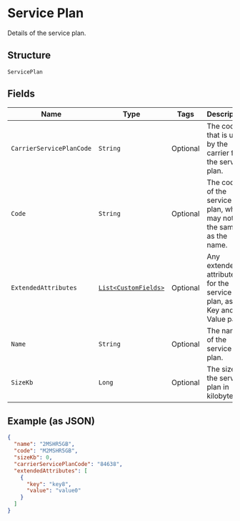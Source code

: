 
# Service Plan

Details of the service plan.

## Structure

`ServicePlan`

## Fields

| Name | Type | Tags | Description | Getter | Setter |
|  --- | --- | --- | --- | --- | --- |
| `CarrierServicePlanCode` | `String` | Optional | The code that is used by the carrier for the service plan. | String getCarrierServicePlanCode() | setCarrierServicePlanCode(String carrierServicePlanCode) |
| `Code` | `String` | Optional | The code of the service plan, which may not be the same as the name. | String getCode() | setCode(String code) |
| `ExtendedAttributes` | [`List<CustomFields>`](../../doc/models/custom-fields.md) | Optional | Any extended attributes for the service plan, as Key and Value pairs. | List<CustomFields> getExtendedAttributes() | setExtendedAttributes(List<CustomFields> extendedAttributes) |
| `Name` | `String` | Optional | The name of the service plan. | String getName() | setName(String name) |
| `SizeKb` | `Long` | Optional | The size of the service plan in kilobytes. | Long getSizeKb() | setSizeKb(Long sizeKb) |

## Example (as JSON)

```json
{
  "name": "2MSHR5GB",
  "code": "M2MSHR5GB",
  "sizeKb": 0,
  "carrierServicePlanCode": "84638",
  "extendedAttributes": [
    {
      "key": "key8",
      "value": "value0"
    }
  ]
}
```

